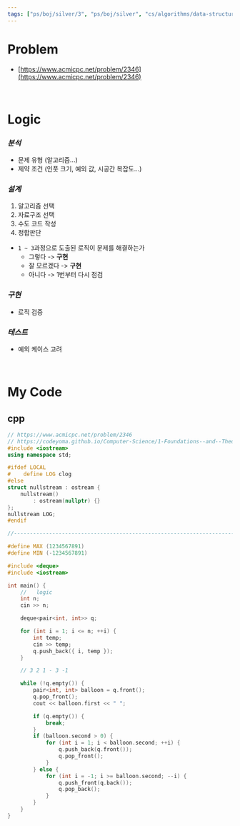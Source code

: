 ```yaml
---
tags: ["ps/boj/silver/3", "ps/boj/silver", "cs/algorithms/data-structures/ps","cs/algorithms/deque/ps"]
---
```


# Problem
- [https://www.acmicpc.net/problem/2346](https://www.acmicpc.net/problem/2346)

<br/>

# Logic

### *분석*
- 문제 유형 (알고리즘...)
- 제약 조건 (인풋 크기, 예외 값, 시공간 복잡도...)

### *설계*
1. 알고리즘 선택
2. 자료구조 선택
3. 수도 코드 작성
4. 정합판단
  - `1 ~ 3`과정으로 도출된 로직이 문제를 해결하는가
    - 그렇다 -> **구현**
    - 잘 모르겠다 -> **구현**
    - 아니다 -> 1번부터 다시 점검

### *구현*
- 로직 검증

### *테스트*
- 예외 케이스 고려

<br/>

# My Code
## cpp
```cpp title="boj/2346.cpp"
// https://www.acmicpc.net/problem/2346
// https://codeyoma.github.io/Computer-Science/1-Foundations--and--Theory/Algorithms/ps/boj/2346/2346
#include <iostream>
using namespace std;

#ifdef LOCAL
#    define LOG clog
#else
struct nullstream : ostream {
    nullstream()
        : ostream(nullptr) {}
};
nullstream LOG;
#endif

//--------------------------------------------------------------------------------------------------

#define MAX (1234567891)
#define MIN (-1234567891)

#include <deque>
#include <iostream>

int main() {
    //   logic
    int n;
    cin >> n;

    deque<pair<int, int>> q;

    for (int i = 1; i <= n; ++i) {
        int temp;
        cin >> temp;
        q.push_back({ i, temp });
    }

    // 3 2 1 - 3 -1

    while (!q.empty()) {
        pair<int, int> balloon = q.front();
        q.pop_front();
        cout << balloon.first << " ";

        if (q.empty()) {
            break;
        }
        if (balloon.second > 0) {
            for (int i = 1; i < balloon.second; ++i) {
                q.push_back(q.front());
                q.pop_front();
            }
        } else {
            for (int i = -1; i >= balloon.second; --i) {
                q.push_front(q.back());
                q.pop_back();
            }
        }
    }
}

```
